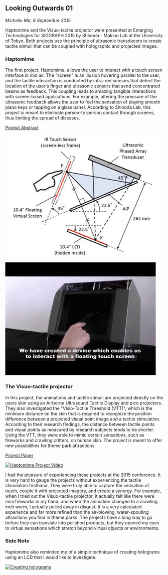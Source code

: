 ## Looking Outwards 01

*Michelle Ma, 6 September 2015*

Haptomime and the Visuo-tactile projector were presented at Emerging Technologies for SIGGRAPH 2015 by Shinoda - Makino Lab at the University of Tokyo. Both projects use the principle of ultrasonic transducers to create tactile stimuli that can be coupled with holographic and projected images.

### Haptomime

The first project, Haptomime, allows the user to interact with a touch screen interface in mid air. The "screen" is an illusion hovering parallel to the user, and the tactile interaction is conducted by infra-red sensors that detect the location of the user's finger and ultrasonic sensors that send concentrated beams as feedback. This coupling leads to amazing tangible interactions with screen-based applications. For example, altering the pressure of the ultrasonic feedback allows the user to feel the sensation of playing smooth piano keys or tapping on a glass panel. According to Shinoda Lab, this project is meant to eliminate person-to-person contact through screens, thus limiting the spread of diseases.

[Project Abstract](http://dl.acm.org/citation.cfm?id=2647407&dl=ACM&coll=DL&CFID=710705347&CFTOKEN=21065656)

![Haptomime Diagram](Photos/haptomime-0@2x.jpg)

[![Haptomime Project Video](Photos/uARGRlpCWg8.jpg)](https://www.youtube.com/watch?v=uARGRlpCWg8)

### The Visuo-tactile projector

In this project, the animations and tactile stimuli are projected directly on the users skin using an Airborne Ultrasound Tactile Display and pico projectors. They also investigated the "Visio-Tactile Threshold (VTT)", which is the minimum distance on the skin that is required to recognize the position difference between a projected visual point image and a tactile stimulation. According to their research findings, the distance between tactile points and visual points as measured by research subjects tends to be shorter. Using the VTT, they were able to mimic certain sensations, such as fireworks and crawling critters, on human skin. The project is meant to offer new possibilities for theme park attractions.

[Project Paper](http://www.hapis.k.u-tokyo.ac.jp/public/hiroyuki_shinoda/research/pdf/12SICE/Yoshino_ThA05-02.pdf)

[![Haptomime Project Video](Photos/Bb0hNMxxewg.jpg)](https://www.youtube.com/watch?v=Bb0hNMxxewg)

I had the pleasure of experiencing these projects at the 2015 conference. It is very hard to gauge the projects without experiencing the tactile stimulation firsthand. They were truly able to capture the sensation of touch, couple it with projected imagery, and create a synergy. For example, when I tried out the Visuo-tactile projector, it actually felt like there were mini fireworks in my hand; and when the animation changed to a crawling inch worm, I actually pulled away in disgust. It is a very calculated experience and far more refined than the air-blowing, water-spouting attractions you find in theme parks. The projects have a long way to go before they can translate into polished products, but they opened my eyes to virtual sensations which stretch beyond virtual objects or environments.

### Side Note

Haptomime also reminded me of a simple technique of creating holograms using an LCD that I would like to investigate.

[![Creating holograms](Photos/7YWTtCsvgvg.jpg)](https://www.youtube.com/watch?v=7YWTtCsvgvg)

